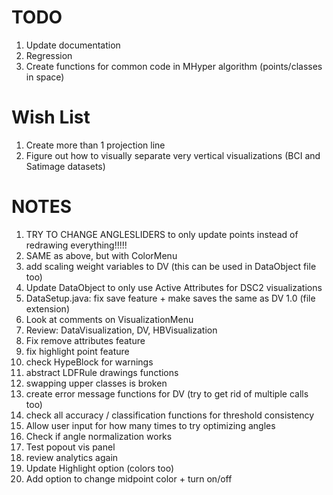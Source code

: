 # TODO
1. Update documentation
2. Regression
3. Create functions for common code in MHyper algorithm (points/classes in space)

# Wish List
1. Create more than 1 projection line
2. Figure out how to visually separate very vertical visualizations (BCI and Satimage datasets)

# NOTES
1. TRY TO CHANGE ANGLESLIDERS to only update points instead of redrawing everything!!!!!
2. SAME as above, but with ColorMenu
3. add scaling weight variables to DV (this can be used in DataObject file too)
4. Update DataObject to only use Active Attributes for DSC2 visualizations
5. DataSetup.java: fix save feature + make saves the same as DV 1.0 (file extension)
6. Look at comments on VisualizationMenu
7. Review: DataVisualization, DV, HBVisualization
8. Fix remove attributes feature
9. fix highlight point feature
10. check HypeBlock for warnings
11. abstract LDFRule drawings functions
12. swapping upper classes is broken
13. create error message functions for DV (try to get rid of multiple calls too)
14. check all accuracy / classification functions for threshold consistency
15. Allow user input for how many times to try optimizing angles
16. Check if angle normalization works
17. Test popout vis panel
18. review analytics again
19. Update Highlight option (colors too)
20. Add option to change midpoint color + turn on/off